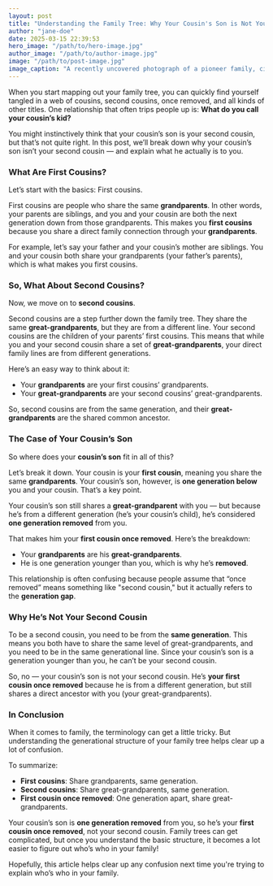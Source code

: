 ```yaml
---
layout: post
title: "Understanding the Family Tree: Why Your Cousin's Son is Not Your Second Cousin"
author: "jane-doe"
date: 2025-03-15 22:39:53
hero_image: "/path/to/hero-image.jpg"
author_image: "/path/to/author-image.jpg"
image: "/path/to/post-image.jpg"
image_caption: "A recently uncovered photograph of a pioneer family, circa 1850s."
---
```

When you start mapping out your family tree, you can quickly find yourself tangled in a web of cousins, second cousins, once removed, and all kinds of other titles. One relationship that often trips people up is: **What do you call your cousin’s kid?** 

You might instinctively think that your cousin’s son is your second cousin, but that’s not quite right. In this post, we’ll break down why your cousin’s son isn’t your second cousin — and explain what he actually is to you.

### What Are First Cousins?

Let’s start with the basics: First cousins.

First cousins are people who share the same **grandparents**. In other words, your parents are siblings, and you and your cousin are both the next generation down from those grandparents. This makes you **first cousins** because you share a direct family connection through your **grandparents**.

For example, let’s say your father and your cousin’s mother are siblings. You and your cousin both share your grandparents (your father’s parents), which is what makes you first cousins.

### So, What About Second Cousins?

Now, we move on to **second cousins**.

Second cousins are a step further down the family tree. They share the same **great-grandparents**, but they are from a different line. Your second cousins are the children of your parents’ first cousins. This means that while you and your second cousin share a set of **great-grandparents**, your direct family lines are from different generations.

Here’s an easy way to think about it:
- Your **grandparents** are your first cousins’ grandparents.
- Your **great-grandparents** are your second cousins’ great-grandparents.

So, second cousins are from the same generation, and their **great-grandparents** are the shared common ancestor.

### The Case of Your Cousin’s Son

So where does your **cousin’s son** fit in all of this?

Let’s break it down. Your cousin is your **first cousin**, meaning you share the same **grandparents**. Your cousin’s son, however, is **one generation below** you and your cousin. That’s a key point.

Your cousin’s son still shares a **great-grandparent** with you — but because he’s from a different generation (he’s your cousin’s child), he’s considered **one generation removed** from you. 

That makes him your **first cousin once removed**. Here’s the breakdown:

- Your **grandparents** are his **great-grandparents**.
- He is one generation younger than you, which is why he’s **removed**.
  
This relationship is often confusing because people assume that “once removed” means something like "second cousin," but it actually refers to the **generation gap**.

### Why He’s Not Your Second Cousin

To be a second cousin, you need to be from the **same generation**. This means you both have to share the same level of great-grandparents, and you need to be in the same generational line. Since your cousin’s son is a generation younger than you, he can’t be your second cousin.

So, no — your cousin’s son is not your second cousin. He’s **your first cousin once removed** because he is from a different generation, but still shares a direct ancestor with you (your great-grandparents).

### In Conclusion

When it comes to family, the terminology can get a little tricky. But understanding the generational structure of your family tree helps clear up a lot of confusion. 

To summarize:

- **First cousins**: Share grandparents, same generation.
- **Second cousins**: Share great-grandparents, same generation.
- **First cousin once removed**: One generation apart, share great-grandparents.

Your cousin’s son is **one generation removed** from you, so he’s your **first cousin once removed**, not your second cousin. Family trees can get complicated, but once you understand the basic structure, it becomes a lot easier to figure out who’s who in your family!

Hopefully, this article helps clear up any confusion next time you're trying to explain who’s who in your family.
